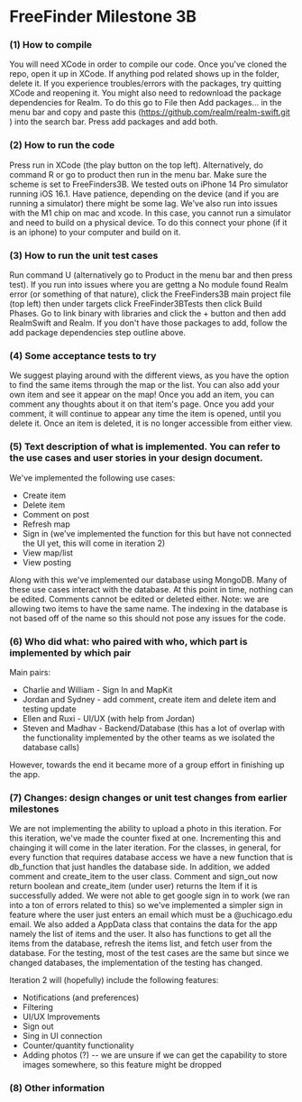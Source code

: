 # FreeFinder Milestone 3B

### (1) How to compile
You will need XCode in order to compile our code. Once you've cloned the repo, open it up in XCode. If anything pod related shows up in the folder, delete it. 
If you experience troubles/errors with the packages, try quitting XCode and reopening it. You might also need to redownload the package dependencies for Realm. To do this go to File then Add packages... in the menu bar and copy and paste this (https://github.com/realm/realm-swift.git
) into the search bar. Press add packages and add both. 
### (2) How to run the code
Press run in XCode (the play button on the top left). Alternatively, do command R or go to product then run in the menu bar. Make sure the scheme is set to FreeFinders3B. We tested outs on iPhone 14 Pro simulator running iOS 16.1. Have patience, depending on the device (and if you are running a simulator) there might be some lag. We've also run into issues with the M1 chip on mac and xcode. In this case, you cannot run a simulator and need to build on a physical device. To do this connect your phone (if it is an iphone) to your computer and build on it. 
### (3) How to run the unit test cases
Run command U (alternatively go to Product in the menu bar and then press test). If you run into issues where you are gettng a No module found Realm error (or something of that nature), click the FreeFinders3B main project file (top left) then under targets click FreeFinder3BTests then click Build Phases. Go to link binary with libraries and click the + button and then add RealmSwift and Realm. If you don't have those packages to add, follow the add package dependencies step outline above. 
### (4) Some acceptance tests to try 
We suggest playing around with the different views, as you have the option to find the same items through the map or the list. You can also add your own item and see it appear on the map! Once you add an item, you can comment any thoughts about it on that item's page. Once you add your comment, it will continue to appear any time the item is opened, until you delete it. Once an item is deleted, it is no longer accessible from either view. 

### (5) Text description of what is implemented. You can refer to the use cases and user stories in your design document.
We've implemented the following use cases:
* Create item
* Delete item
* Comment on post
* Refresh map
* Sign in (we've implemented the function for this but have not connected the UI yet, this will come in iteration 2)
* View map/list
* View posting

Along with this we've implemented our database using MongoDB. Many of these use cases interact with the database. At this point in time, nothing can be edited. Comments cannot be edited or deleted either. Note: we are allowing two items to have the same name. The indexing in the database is not based off of the name so this should not pose any issues for the code.  
### (6) Who did what: who paired with who, which part is implemented by which pair
Main pairs:
* Charlie and William - Sign In and MapKit
* Jordan and Sydney - add comment, create item and delete item and testing update
* Ellen and Ruxi - UI/UX (with help from Jordan) 
* Steven and Madhav - Backend/Database (this has a lot of overlap with the functionality implemented by the other teams as we isolated the database calls) 

However, towards the end it became more of a group effort in finishing up the app. 
### (7) Changes: design changes or unit test changes from earlier milestones
We are not implementing the ability to upload a photo in this iteration. For this iteration, we've made the counter fixed at one. Incrementing this and chainging it will come in the later iteration. For the classes, in general, for every function that requires database access we have a new function that is db_function that just handles the database side. In addition, we added comment and create_item to the user class. Comment and sign_out now return boolean and create_item (under user) returns the Item if it is successfully added. We were not able to get google sign in to work (we ran into a ton of errors related to this) so we've implemented a simpler sign in feature where the user just enters an email which must be a @uchicago.edu email. We also added a AppData class that contains the data for the app namely the list of items and the user. It also has functions to get all the items from the database, refresh the items list, and fetch user from the database. For the testing, most of the test cases are the same but since we changed databases, the implementation of the testing has changed. 

Iteration 2 will (hopefully) include the following features:
* Notifications (and preferences)
* Filtering
* UI/UX Improvements
* Sign out
* Sing in UI connection 
* Counter/quantity functionality
* Adding photos (?) -- we are unsure if we can get the capability to store images somewhere, so this feature might be dropped
### (8) Other information 
